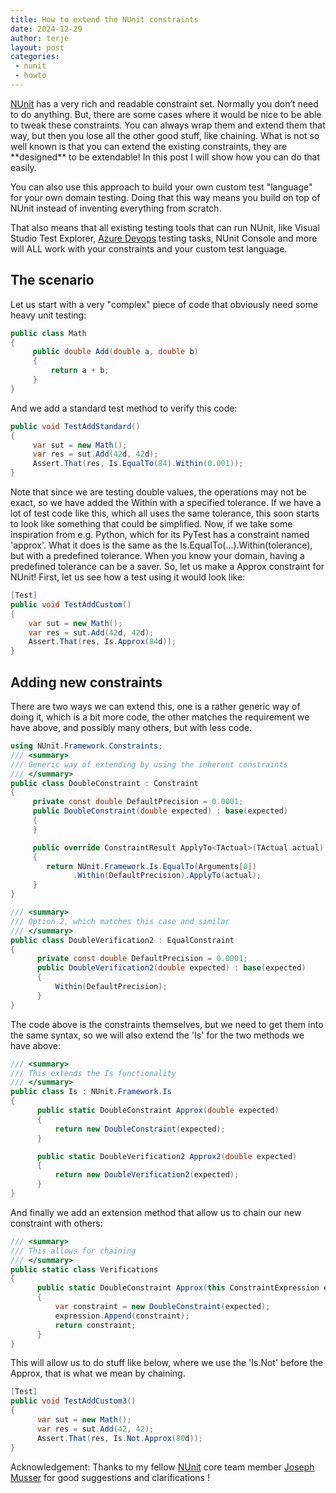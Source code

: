 ```yaml
---
title: How to extend the NUnit constraints
date: 2024-12-29
author: terje
layout: post
categories:
 - nunit
 - howto
---
```


[NUnit](http://nunit.org/) has a very rich and readable constraint set.  Normally you don’t need to do anything. But, there are some cases where it would be nice to be able to tweak these constraints.  You can always wrap them and extend them that way, but then you lose all the other good stuff, like chaining.  What is not so well known is that you can extend the existing constraints, they are \*\*designed\** to be extendable!   In this post I will show how you can do that easily.

<!--more-->

You can also use this approach to build your own custom test "language" for your own domain testing. Doing that this way means you build on top of NUnit instead of inventing everything from scratch.

That also means that all existing testing tools that can run NUnit, like Visual Studio Test Explorer, [Azure Devops](https://azure.microsoft.com/en-us/services/devops/) testing tasks, NUnit Console and more will ALL work with your constraints and your custom test language.

## The scenario

Let us start with a very "complex" piece of code that obviously need some heavy unit testing:

```cs
public class Math
{
     public double Add(double a, double b)
     {
         return a + b;
     }
}
```

And we add a standard test method to verify this code:

```cs
public void TestAddStandard()
{
     var sut = new Math();
     var res = sut.Add(42d, 42d);
     Assert.That(res, Is.EqualTo(84).Within(0.001));
}
```

Note that since we are testing double values, the operations may not be exact, so we have added the Within with a specified tolerance.  If we have a lot of test code like this, which all uses the same tolerance, this soon starts to look like something that could be simplified. Now, if we take some inspiration from e.g. Python, which for its PyTest has a constraint named 'approx'.  What it does is the same as the Is.EqualTo(...).Within(tolerance), but with a predefined tolerance. When you know your domain, having a predefined tolerance can be a saver.  So, let us make a Approx constraint for NUnit! First, let us see how a test using it would look like:

```cs
[Test]
public void TestAddCustom()
{
    var sut = new Math();
    var res = sut.Add(42d, 42d);
    Assert.That(res, Is.Approx(84d));
}
```

## Adding new constraints

There are two ways we can extend this, one is a rather generic way of doing it, which is a bit more code, the other matches the requirement we have above, and possibly many others, but with less code.

```cs
using NUnit.Framework.Constraints;
/// <summary>
/// Generic way of extending by using the inherent constraints
/// </summary>
public class DoubleConstraint : Constraint
{
     private const double DefaultPrecision = 0.0001;
     public DoubleConstraint(double expected) : base(expected)
     {
     }

     public override ConstraintResult ApplyTo<TActual>(TActual actual)
     {
        return NUnit.Framework.Is.EqualTo(Arguments[0])
              .Within(DefaultPrecision).ApplyTo(actual);
     }
}

/// <summary>
/// Option 2, which matches this case and similar
/// </summary>
public class DoubleVerification2 : EqualConstraint
{
      private const double DefaultPrecision = 0.0001;
      public DoubleVerification2(double expected) : base(expected)
      {
          Within(DefaultPrecision);
      }
}
```

The code above is the constraints themselves, but we need to get them into the same syntax, so we will also extend the 'Is'  for the two methods we have above:

```cs
/// <summary>
/// This extends the Is functionality
/// </summary>
public class Is : NUnit.Framework.Is
{
      public static DoubleConstraint Approx(double expected)
      {
          return new DoubleConstraint(expected);
      }

      public static DoubleVerification2 Approx2(double expected)
      {
          return new DoubleVerification2(expected);
      }
}
```

And finally we add an extension method that allow us to chain our new constraint with others:

```cs
/// <summary>
/// This allows for chaining
/// </summary>
public static class Verifications
{
      public static DoubleConstraint Approx(this ConstraintExpression expression, double expected)
      { 
          var constraint = new DoubleConstraint(expected);
          expression.Append(constraint);
          return constraint;
      }
}
```

This will allow us to do stuff like below, where we use the 'Is.Not' before the Approx, that is what we mean by chaining.

```cs
[Test]
public void TestAddCustom3()
{
      var sut = new Math();
      var res = sut.Add(42, 42);
      Assert.That(res, Is.Not.Approx(80d));
}
```

  Acknowledgement: Thanks to my fellow [NUnit](http://nunit.org/) core team member [Joseph Musser](https://github.com/jnm2) for good suggestions and clarifications !